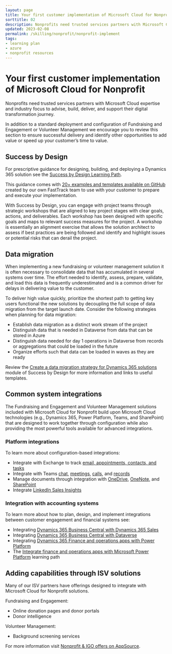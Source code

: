 ```yaml
---
layout: page
title: Your first customer implementation of Microsoft Cloud for Nonprofit
sorttitle: 02
description: Nonprofits need trusted services partners with Microsoft Cloud expertise to advise, build, deliver, and support their digital transformation journey.
updated: 2023-02-08
permalink: /skilling/nonprofit/nonprofit-implement
tags:
- learning plan
- azure
- nonprofit resources
---
```


# Your first customer implementation of Microsoft Cloud for Nonprofit

Nonprofits need trusted services partners with Microsoft Cloud expertise and industry focus to advise, build, deliver, and support their digital transformation journey.

In addition to a standard deployment and configuration of Fundraising and Engagement or Volunteer Management we encourage you to review this section to ensure successful delivery and identify other opportunities to add value or speed up your customer’s time to value.

## Success by Design
For prescriptive guidance for designing, building, and deploying a Dynamics 365 solution see the [Success by Design Learning Path](https://learn.microsoft.com/en-us/training/paths/use-success-design).

This guidance comes with [20+ examples and templates available on GitHub](https://github.com/MicrosoftDocs/mslearn-developer-tools-power-platform/tree/master/fasttrack/) created by our own FastTrack team to use with your customer to prepare and execute your implementation.

With Success by Design, you can engage with project teams through strategic workshops that are aligned to key project stages with clear goals, actions, and deliverables. Each workshop has been designed with specific goals and maps to relevant success measures for the project. A workshop is essentially an alignment exercise that allows the solution architect to assess if best practices are being followed and identify and highlight issues or potential risks that can derail the project.

## Data migration
When implementing a new fundraising or volunteer management solution it is often necessary to consolidate data that has accumulated in several systems over time. The effort needed to identify, assess, prepare, validate, and load this data is frequently underestimated and is a common driver for delays in delivering value to the customer.

To deliver high value quickly, prioritize the shortest path to getting key users functional the new solutions by decoupling the full scope of data migration from the target launch date. Consider the following strategies when planning for data migration:
 - Establish data migration as a distinct work stream of the project
 - Distinguish data that is needed in Dataverse from data that can be stored in Azure
 - Distinguish data needed for day 1 operations in Dataverse from records or aggregations that could be loaded in the future
 - Organize efforts such that data can be loaded in waves as they are ready

Review the [Create a data migration strategy for Dynamics 365 solutions](https://learn.microsoft.com/en-us/training/modules/data-migration) module of Success by Design for more information and links to useful templates.

## Common system integrations
The Fundraising and Engagement and Volunteer Management solutions included with Microsoft Cloud for Nonprofit build upon Microsoft Cloud technologies (e.g., Dynamics 365, Power Platform, Teams, and SharePoint) that are designed to work together through configuration while also providing the most powerful tools available for advanced integrations.

### Platform integrations
To learn more about configuration-based integrations:
 - Integrate with Exchange to track [email, appointments, contacts, and tasks]()
 - Integrate with Teams [chat](https://learn.microsoft.com/en-us/dynamics365/sales/teams-integration/enable-teams-chat), [meetings](https://learn.microsoft.com/en-us/dynamics365/sales/teams-integration/enable-teams-meeting-integration), [calls](https://learn.microsoft.com/en-us/dynamics365/sales/configure-microsoft-teams-dialer), and [records](https://learn.microsoft.com/en-us/dynamics365/sales/teams-integration/enable-record-linking)
 - Manage documents through integration with [OneDrive](https://learn.microsoft.com/en-us/power-platform/admin/enable-onedrive-for-business?context=%2Fdynamics365%2Fcontext%2Fsales-context), [OneNote](https://learn.microsoft.com/en-us/power-platform/admin/set-up-onenote-integration-in-dynamics-365?context=%2Fdynamics365%2Fcontext%2Fsales-context), and [SharePoint](https://learn.microsoft.com/en-us/dynamics365/sales/connect-with-sharepoint?tabs=SE)
 - Integrate [LinkedIn Sales Insights](https://learn.microsoft.com/en-us/dynamics365/sales/install-lsi-solution)

### Integration with accounting systems
To learn more about how to plan, design, and implement integrations between customer engagement and financial systems see:
 - Integrating [Dynamics 365 Business Central with Dynamics 365 Sales](https://learn.microsoft.com/en-us/dynamics365/business-central/admin-prepare-dynamics-365-for-sales-for-integration)
 - Integrating [Dynamics 365 Business Central with Dataverse](https://learn.microsoft.com/en-us/dynamics365/business-central/admin-common-data-service)
 - Integrating [Dynamics 365 Finance and operations apps with Power Platform](https://learn.microsoft.com/en-us/dynamics365/fin-ops-core/dev-itpro/power-platform/overview)
 - The [Integrate finance and operations apps with Microsoft Power Platform](https://learn.microsoft.com/en-us/training/paths/integrate-finance-operations-apps-power-platform/) learning path

## Adding capabilities through ISV solutions
Many of our ISV partners have offerings designed to integrate with Microsoft Cloud for Nonprofit solutions.

Fundraising and Engagement:
 - Online donation pages and donor portals
 - Donor intelligence
 
Volunteer Management:
 - Background screening services
 
For more information visit [Nonprofit & IGO offers on AppSource](https://appsource.microsoft.com/en-US/marketplace/apps?exp=ubp8&page=1&industry=nonprofit).